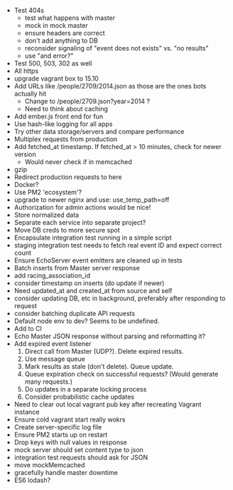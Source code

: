 * Test 404s
  * test what happens with master
  * mock in mock master
  * ensure headers are correct
  * don't add anything to DB
  * reconsider signaling of "event does not exists" vs. "no results"
  * use "and error?"
* Test 500, 503, 302 as well
* All https
* upgrade vagrant box to 15.10
* Add URLs like /people/2709/2014.json as those are the ones bots actually hit
  * Change to /people/2709.json?year=2014 ?
  * Need to think about caching
* Add ember.js front end for fun
* Use hash-like logging for all apps
* Try other data storage/servers and compare performance
* Multiplex requests from production
* Add fetched_at timestamp. If fetched_at > 10 minutes, check for newer version
  * Would never check if in memcached
* gzip
* Redirect production requests to here
* Docker?
* Use PM2 'ecosystem'?
* upgrade to newer nginx and use: use_temp_path=off
* Authorization for admin actions would be nice!
* Store normalized data
* Separate each service into separate project?
* Move DB creds to more secure spot
* Encapsulate integration test running in a simple script
* staging integration test needs to fetch real event ID and expect correct count
* Ensure EchoServer event emitters are cleaned up in tests
* Batch inserts from Master server response
* add racing_association_id
* consider timestamp on inserts (do update if newer)
* Need updated_at and created_at from source and self
* consider updating DB, etc in background, preferably after responding to request
* consider batching duplicate API requests
* Default node env to dev? Seems to be undefined.
* Add to CI
* Echo Master JSON response without parsing and reformatting it?
* Add expired event listener
  1. Direct call from Master (UDP?). Delete expired results.
  2. Use message queue
  3. Mark results as stale (don't delete). Queue update.
  4. Queue expiration check on successful requests? (Would generate many requests.)
  5. Do updates in a separate locking process
  6. Consider probabilistic cache updates
* Need to clear out local vagrant pub key after recreating Vagrant instance
* Ensure cold vagrant start really wokrs
* Create server-specific log file
* Ensure PM2 starts up on restart
* Drop keys with null values in response
* mock server should set content type to json
* integration test requests should ask for JSON
* move mockMemcached
* gracefully handle master downtime
* ES6 lodash?
